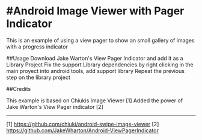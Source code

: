 #Android Image Viewer with Pager Indicator
===

This is an example of using a view pager to show an small gallery of images with a progress indicator

##Usage
Download Jake Warton's View Pager Indicator and add it as a Library Project
Fix the support Library dependencies by right clicking in the main proyect into android tools, add support library
Repeat the previous step on the library project

##Credits

This example is based on Chiukis Image Viewer [1]
Added the power of Jake Warton's View Pager indicator [2]

---
[1] https://github.com/chiuki/android-swipe-image-viewer
[2] https://github.com/JakeWharton/Android-ViewPagerIndicator
